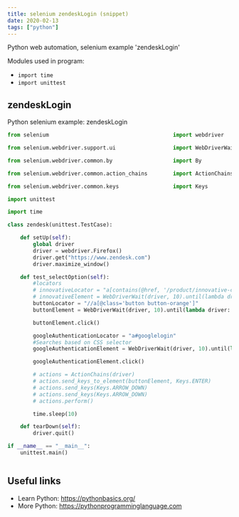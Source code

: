 ```yaml
---
title: selenium zendeskLogin (snippet)
date: 2020-02-13
tags: ["python"]
---
```

Python web automation, selenium example 'zendeskLogin'


Modules used in program: 
* `import time`
* `import unittest`

## zendeskLogin

Python selenium example: zendeskLogin

```python
from selenium                                       import webdriver

from selenium.webdriver.support.ui                  import WebDriverWait

from selenium.webdriver.common.by                   import By

from selenium.webdriver.common.action_chains        import ActionChains

from selenium.webdriver.common.keys                 import Keys

import unittest

import time

class zendesk(unittest.TestCase):

	def setUp(self):
		global driver 
		driver = webdriver.Firefox()
		driver.get("https://www.zendesk.com")
		driver.maximize_window()

	def test_selectOption(self):
		#locators
		# innovativeLocator = "a[contains(@href, '/product/innovative-customer-service/')]"
		# innovativeElement = WebDriverWait(driver, 10).until(lambda driver: driver.find_element_by_tag(innovativeLocator))
		buttonLocator = "//a[@class='button button-orange']"
		buttonElement = WebDriverWait(driver, 10).until(lambda driver: driver.find_element_by_xpath(buttonLocator))	#Searches based on xpath

		buttonElement.click()

		googleAuthenticationLocator = "a#googlelogin"
		#Searches based on CSS selector
		googleAuthenticationElement = WebDriverWait(driver, 10).until(lambda driver: driver.find_element_by_css_selector(googleAuthenticationLocator))	

		googleAuthenticationElement.click()

		# actions = ActionChains(driver)
		# action.send_keys_to_element(buttonElement, Keys.ENTER)
		# actions.send_keys(Keys.ARROW_DOWN)
		# actions.send_keys(Keys.ARROW_DOWN)
		# actions.perform()

		time.sleep(10)

	def tearDown(self):
		driver.quit()

if __name__ == "__main__":
	unittest.main()



```

## Useful links

- Learn Python: https://pythonbasics.org/
- More Python: https://pythonprogramminglanguage.com
